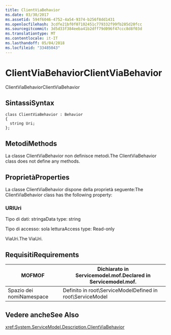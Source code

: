 ```yaml
---
title: ClientViaBehavior
ms.date: 03/30/2017
ms.assetid: 594f6046-4752-4a54-9374-b256f8dd1431
ms.openlocfilehash: 3cdfe21bf0f07102451c779332f99fb285d20fcc
ms.sourcegitcommit: 3d5d33f384eeba41b2dff79d096f47ccc8d8f03d
ms.translationtype: MT
ms.contentlocale: it-IT
ms.lasthandoff: 05/04/2018
ms.locfileid: "33485043"
---
```

# <a name="clientviabehavior"></a><span data-ttu-id="72643-102">ClientViaBehavior</span><span class="sxs-lookup"><span data-stu-id="72643-102">ClientViaBehavior</span></span>
<span data-ttu-id="72643-103">ClientViaBehavior</span><span class="sxs-lookup"><span data-stu-id="72643-103">ClientViaBehavior</span></span>  
  
## <a name="syntax"></a><span data-ttu-id="72643-104">Sintassi</span><span class="sxs-lookup"><span data-stu-id="72643-104">Syntax</span></span>  
  
```  
class ClientViaBehavior : Behavior  
{  
  string Uri;  
};  
```  
  
## <a name="methods"></a><span data-ttu-id="72643-105">Metodi</span><span class="sxs-lookup"><span data-stu-id="72643-105">Methods</span></span>  
 <span data-ttu-id="72643-106">La classe ClientViaBehavior non definisce metodi.</span><span class="sxs-lookup"><span data-stu-id="72643-106">The ClientViaBehavior class does not define any methods.</span></span>  
  
## <a name="properties"></a><span data-ttu-id="72643-107">Proprietà</span><span class="sxs-lookup"><span data-stu-id="72643-107">Properties</span></span>  
 <span data-ttu-id="72643-108">La classe ClientViaBehavior dispone della proprietà seguente:</span><span class="sxs-lookup"><span data-stu-id="72643-108">The ClientViaBehavior class has the following property:</span></span>  
  
### <a name="uri"></a><span data-ttu-id="72643-109">URI</span><span class="sxs-lookup"><span data-stu-id="72643-109">Uri</span></span>  
 <span data-ttu-id="72643-110">Tipo di dati: stringa</span><span class="sxs-lookup"><span data-stu-id="72643-110">Data type: string</span></span>  
  
 <span data-ttu-id="72643-111">Tipo di accesso: sola lettura</span><span class="sxs-lookup"><span data-stu-id="72643-111">Access type: Read-only</span></span>  
  
 <span data-ttu-id="72643-112">ViaUri.</span><span class="sxs-lookup"><span data-stu-id="72643-112">The ViaUri.</span></span>  
  
## <a name="requirements"></a><span data-ttu-id="72643-113">Requisiti</span><span class="sxs-lookup"><span data-stu-id="72643-113">Requirements</span></span>  
  
|<span data-ttu-id="72643-114">MOF</span><span class="sxs-lookup"><span data-stu-id="72643-114">MOF</span></span>|<span data-ttu-id="72643-115">Dichiarato in Servicemodel.mof.</span><span class="sxs-lookup"><span data-stu-id="72643-115">Declared in Servicemodel.mof.</span></span>|  
|---------|-----------------------------------|  
|<span data-ttu-id="72643-116">Spazio dei nomi</span><span class="sxs-lookup"><span data-stu-id="72643-116">Namespace</span></span>|<span data-ttu-id="72643-117">Definito in root\ServiceModel</span><span class="sxs-lookup"><span data-stu-id="72643-117">Defined in root\ServiceModel</span></span>|  
  
## <a name="see-also"></a><span data-ttu-id="72643-118">Vedere anche</span><span class="sxs-lookup"><span data-stu-id="72643-118">See Also</span></span>  
 <xref:System.ServiceModel.Description.ClientViaBehavior>
